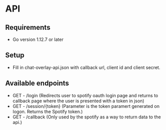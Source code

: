 # API

## Requirements
* Go version 1.12.7 or later

## Setup
* Fill in chat-overlay-api.json with callback url, client id and client secret.

## Available endpoints
* GET - /login (Redirects user to spotify oauth login page and returns to callback page where the user is presented with a token in json)
* GET - /session/{token} (Parameter is the token paramert generated on logon. Returns the Spotify token.)
* GET - /callback (Only used by the spotify as a way to return data to the api.)